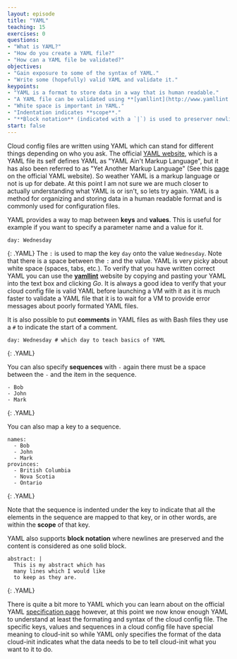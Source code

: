 ```yaml
---
layout: episode
title: "YAML"
teaching: 15
exercises: 0
questions:
- "What is YAML?"
- "How do you create a YAML file?"
- "How can a YAML file be validated?"
objectives:
- "Gain exposure to some of the syntax of YAML."
- "Write some (hopefully) valid YAML and validate it."
keypoints:
- "YAML is a format to store data in a way that is human readable."
- "A YAML file can be validated using **[yamllint](http://www.yamllint.com/)**."
- "White space is important in YAML."
- "Indentation indicates **scope**."
- "**Block notation** (indicated with a `|`) is used to preserver newline characters."
start: false
---
```


Cloud config files are written using YAML which can stand for different things depending on who you ask. The official [YAML website](yaml.org), which is a YAML file its self defines YAML as "YAML Ain't Markup Language", but it has also been referred to as "Yet Another Markup Language" (See this [page](http://yaml.org/spec/history/2001-08-01.html) on the official YAML website). So weather YAML is a markup language or not is up for debate. At this point I am not sure we are much closer to actually understanding what YAML is or isn't, so lets try again. YAML is a method for organizing and storing data in a human readable format and is commonly used for configuration files.

YAML provides a way to map between **keys** and **values**. This is useful for example if you want to specify a parameter name and a value for it.
~~~
day: Wednesday
~~~
{: .YAML}
The `:` is used to map the key `day` onto the value `Wednesday`. Note that there is a space between the `:` and the value. YAML is very picky about white space (spaces, tabs, etc.). To verify that you have written correct YAML you can use the **[yamllint](http://www.yamllint.com/)** website by copying and pasting your YAML into the text box and clicking *Go*. It is always a good idea to verify that your cloud config file is valid YAML before launching a VM with it as it is much faster to validate a YAML file that it is to wait for a VM to provide error messages about poorly formated YAML files.

It is also possible to put **comments** in YAML files as with Bash files they use a `#` to indicate the start of a comment.
~~~
day: Wednesday # which day to teach basics of YAML
~~~
{: .YAML}

You can also specify **sequences** with `-` again there must be a space between the `-` and the item in the sequence.
~~~
- Bob
- John
- Mark
~~~
{: .YAML}

You can also map a key to a sequence.
~~~
names:
  - Bob
  - John
  - Mark
provinces:
  - British Columbia
  - Nova Scotia
  - Ontario
~~~
{: .YAML}

Note that the sequence is indented under the key to indicate that all the elements in the sequence are mapped to that key, or in other words, are within the **scope** of that key.

YAML also supports **block notation** where newlines are preserved and the content is considered as one solid block.
~~~
abstract: |
  This is my abstract which has
  many lines which I would like
  to keep as they are.
~~~
{: .YAML}

There is quite a bit more to YAML which you can learn about on the official YAML [specification page](http://www.yaml.org/spec/1.2/spec.html) however, at this point we now know enough YAML to understand at least the formating and syntax of the cloud config file. The specific keys, values and sequences in a cloud config file have special meaning to cloud-init so while YAML only specifies the format of the data cloud-init indicates what the data needs to be to tell cloud-init what you want to it to do.